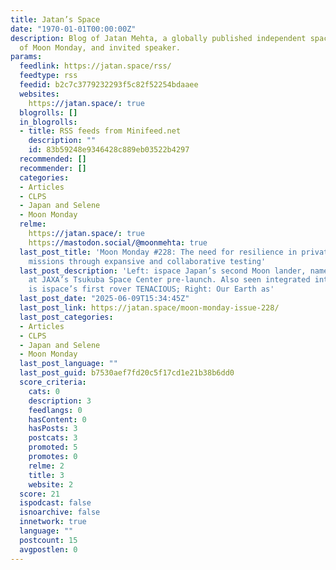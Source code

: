 ```yaml
---
title: Jatan’s Space
date: "1970-01-01T00:00:00Z"
description: Blog of Jatan Mehta, a globally published independent space writer, author
  of Moon Monday, and invited speaker.
params:
  feedlink: https://jatan.space/rss/
  feedtype: rss
  feedid: b2c7c3779232293f5c82f52254bdaaee
  websites:
    https://jatan.space/: true
  blogrolls: []
  in_blogrolls:
  - title: RSS feeds from Minifeed.net
    description: ""
    id: 83b59248e9346428c889eb03522b4297
  recommended: []
  recommender: []
  categories:
  - Articles
  - CLPS
  - Japan and Selene
  - Moon Monday
  relme:
    https://jatan.space/: true
    https://mastodon.social/@moonmehta: true
  last_post_title: 'Moon Monday #228: The need for resilience in private lunar landing
    missions through expansive and collaborative testing'
  last_post_description: 'Left: ispace Japan’s second Moon lander, named RESILIENCE,
    at JAXA’s Tsukuba Space Center pre-launch. Also seen integrated into the lander
    is ispace’s first rover TENACIOUS; Right: Our Earth as'
  last_post_date: "2025-06-09T15:34:45Z"
  last_post_link: https://jatan.space/moon-monday-issue-228/
  last_post_categories:
  - Articles
  - CLPS
  - Japan and Selene
  - Moon Monday
  last_post_language: ""
  last_post_guid: b7530aef7fd20c5f17cd1e21b38b6dd0
  score_criteria:
    cats: 0
    description: 3
    feedlangs: 0
    hasContent: 0
    hasPosts: 3
    postcats: 3
    promoted: 5
    promotes: 0
    relme: 2
    title: 3
    website: 2
  score: 21
  ispodcast: false
  isnoarchive: false
  innetwork: true
  language: ""
  postcount: 15
  avgpostlen: 0
---
```

